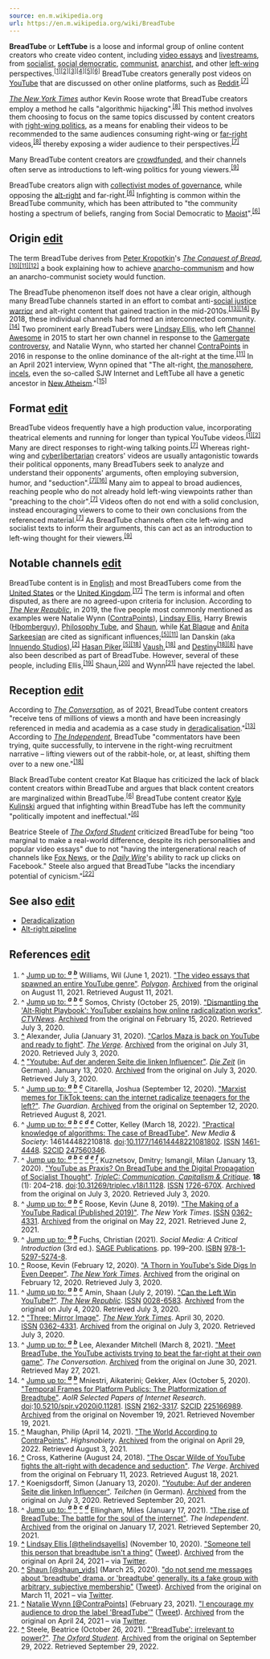 ```yaml
---
source: en.m.wikipedia.org
url: https://en.m.wikipedia.org/wiki/BreadTube
---
```


**BreadTube** or **LeftTube** is a loose and informal group of online content creators who create video content, including [video essays](https://en.m.wikipedia.org/wiki/Video_essay "Video essay") and [livestreams](https://en.m.wikipedia.org/wiki/Livestreaming "Livestreaming"), from [socialist](https://en.m.wikipedia.org/wiki/Socialism "Socialism"), [social democratic](https://en.m.wikipedia.org/wiki/Social_democracy "Social democracy"), [communist](https://en.m.wikipedia.org/wiki/Communism "Communism"), [anarchist](https://en.m.wikipedia.org/wiki/Anarchism "Anarchism"), and other [left-wing](https://en.m.wikipedia.org/wiki/Left-wing_politics "Left-wing politics") perspectives.<sup id="cite_ref-:6_1-0"><a href="https://en.m.wikipedia.org/wiki/BreadTube#cite_note-:6-1">[1]</a></sup><sup id="cite_ref-:1_2-0"><a href="https://en.m.wikipedia.org/wiki/BreadTube#cite_note-:1-2">[2]</a></sup><sup id="cite_ref-:2_3-0"><a href="https://en.m.wikipedia.org/wiki/BreadTube#cite_note-:2-3">[3]</a></sup><sup id="cite_ref-4"><a href="https://en.m.wikipedia.org/wiki/BreadTube#cite_note-4">[4]</a></sup><sup id="cite_ref-:3_5-0"><a href="https://en.m.wikipedia.org/wiki/BreadTube#cite_note-:3-5">[5]</a></sup><sup id="cite_ref-:8_6-0"><a href="https://en.m.wikipedia.org/wiki/BreadTube#cite_note-:8-6">[6]</a></sup> BreadTube creators generally post videos on [YouTube](https://en.m.wikipedia.org/wiki/YouTube "YouTube") that are discussed on other online platforms, such as [Reddit](https://en.m.wikipedia.org/wiki/Reddit "Reddit").<sup id="cite_ref-TripleC_7-0"><a href="https://en.m.wikipedia.org/wiki/BreadTube#cite_note-TripleC-7">[7]</a></sup>

_[The New York Times](https://en.m.wikipedia.org/wiki/The_New_York_Times "The New York Times")_ author Kevin Roose wrote that BreadTube creators employ a method he calls "algorithmic hijacking".<sup id="cite_ref-:4_8-0"><a href="https://en.m.wikipedia.org/wiki/BreadTube#cite_note-:4-8">[8]</a></sup> This method involves them choosing to focus on the same topics discussed by content creators with [right-wing politics](https://en.m.wikipedia.org/wiki/Right-wing_politics "Right-wing politics"), as a means for enabling their videos to be recommended to the same audiences consuming right-wing or [far-right](https://en.m.wikipedia.org/wiki/Far-right_politics "Far-right politics") videos,<sup id="cite_ref-:4_8-1"><a href="https://en.m.wikipedia.org/wiki/BreadTube#cite_note-:4-8">[8]</a></sup> thereby exposing a wider audience to their perspectives.<sup id="cite_ref-TripleC_7-1"><a href="https://en.m.wikipedia.org/wiki/BreadTube#cite_note-TripleC-7">[7]</a></sup>

Many BreadTube content creators are [crowdfunded](https://en.m.wikipedia.org/wiki/Crowdfunding "Crowdfunding"), and their channels often serve as introductions to left-wing politics for young viewers.<sup id="cite_ref-:5_9-0"><a href="https://en.m.wikipedia.org/wiki/BreadTube#cite_note-:5-9">[9]</a></sup>

BreadTube creators align with [collectivist modes of governance](https://en.m.wikipedia.org/wiki/Collectivism_and_individualism "Collectivism and individualism"), while opposing the [alt-right](https://en.m.wikipedia.org/wiki/Alt-right "Alt-right") and far-right.<sup id="cite_ref-:8_6-1"><a href="https://en.m.wikipedia.org/wiki/BreadTube#cite_note-:8-6">[6]</a></sup> Infighting is common within the BreadTube community, which has been attributed to "the community hosting a spectrum of beliefs, ranging from Social Democratic to [Maoist](https://en.m.wikipedia.org/wiki/Maoism "Maoism")".<sup id="cite_ref-:8_6-2"><a href="https://en.m.wikipedia.org/wiki/BreadTube#cite_note-:8-6">[6]</a></sup>

## Origin [edit](https://en.m.wikipedia.org/w/index.php?title=BreadTube&action=edit&section=1 "Edit section: Origin")

The term BreadTube derives from [Peter Kropotkin](https://en.m.wikipedia.org/wiki/Peter_Kropotkin "Peter Kropotkin")'s _[The Conquest of Bread](https://en.m.wikipedia.org/wiki/The_Conquest_of_Bread "The Conquest of Bread")_,<sup id="cite_ref-10"><a href="https://en.m.wikipedia.org/wiki/BreadTube#cite_note-10">[10]</a></sup><sup id="cite_ref-amin_11-0"><a href="https://en.m.wikipedia.org/wiki/BreadTube#cite_note-amin-11">[11]</a></sup><sup id="cite_ref-12"><a href="https://en.m.wikipedia.org/wiki/BreadTube#cite_note-12">[12]</a></sup> a book explaining how to achieve [anarcho-communism](https://en.m.wikipedia.org/wiki/Anarcho-communism "Anarcho-communism") and how an anarcho-communist society would function.

The BreadTube phenomenon itself does not have a clear origin, although many BreadTube channels started in an effort to combat anti-[social justice warrior](https://en.m.wikipedia.org/wiki/Social_justice_warrior "Social justice warrior") and alt-right content that gained traction in the mid-2010s.<sup id="cite_ref-:0_13-0"><a href="https://en.m.wikipedia.org/wiki/BreadTube#cite_note-:0-13">[13]</a></sup><sup id="cite_ref-:7_14-0"><a href="https://en.m.wikipedia.org/wiki/BreadTube#cite_note-:7-14">[14]</a></sup> By 2018, these individual channels had formed an interconnected community.<sup id="cite_ref-:7_14-1"><a href="https://en.m.wikipedia.org/wiki/BreadTube#cite_note-:7-14">[14]</a></sup> Two prominent early BreadTubers were [Lindsay Ellis](https://en.m.wikipedia.org/wiki/Lindsay_Ellis "Lindsay Ellis"), who left [Channel Awesome](https://en.m.wikipedia.org/wiki/Channel_Awesome "Channel Awesome") in 2015 to start her own channel in response to the [Gamergate controversy](https://en.m.wikipedia.org/wiki/Gamergate_controversy "Gamergate controversy"), and Natalie Wynn, who started her channel [ContraPoints](https://en.m.wikipedia.org/wiki/ContraPoints "ContraPoints") in 2016 in response to the online dominance of the alt-right at the time.<sup id="cite_ref-amin_11-1"><a href="https://en.m.wikipedia.org/wiki/BreadTube#cite_note-amin-11">[11]</a></sup> In an April 2021 interview, Wynn opined that "The alt-right, [the manosphere](https://en.m.wikipedia.org/wiki/Manosphere "Manosphere"), [incels](https://en.m.wikipedia.org/wiki/Incel "Incel"), even the so-called SJW Internet and LeftTube all have a genetic ancestor in [New Atheism](https://en.m.wikipedia.org/wiki/New_Atheism "New Atheism")."<sup id="cite_ref-15"><a href="https://en.m.wikipedia.org/wiki/BreadTube#cite_note-15">[15]</a></sup>

## Format [edit](https://en.m.wikipedia.org/w/index.php?title=BreadTube&action=edit&section=2 "Edit section: Format")

BreadTube videos frequently have a high production value, incorporating theatrical elements and running for longer than typical YouTube videos.<sup id="cite_ref-:6_1-1"><a href="https://en.m.wikipedia.org/wiki/BreadTube#cite_note-:6-1">[1]</a></sup><sup id="cite_ref-:1_2-1"><a href="https://en.m.wikipedia.org/wiki/BreadTube#cite_note-:1-2">[2]</a></sup> Many are direct responses to right-wing talking points.<sup id="cite_ref-TripleC_7-2"><a href="https://en.m.wikipedia.org/wiki/BreadTube#cite_note-TripleC-7">[7]</a></sup> Whereas right-wing and [cyberlibertarian](https://en.m.wikipedia.org/wiki/Technolibertarianism "Technolibertarianism") creators' videos are usually antagonistic towards their political opponents, many BreadTubers seek to analyze and understand their opponents' arguments, often employing subversion, humor, and "seduction".<sup id="cite_ref-TripleC_7-3"><a href="https://en.m.wikipedia.org/wiki/BreadTube#cite_note-TripleC-7">[7]</a></sup><sup id="cite_ref-16"><a href="https://en.m.wikipedia.org/wiki/BreadTube#cite_note-16">[16]</a></sup> Many aim to appeal to broad audiences, reaching people who do not already hold left-wing viewpoints rather than "preaching to the choir".<sup id="cite_ref-TripleC_7-4"><a href="https://en.m.wikipedia.org/wiki/BreadTube#cite_note-TripleC-7">[7]</a></sup> Videos often do not end with a solid conclusion, instead encouraging viewers to come to their own conclusions from the referenced material.<sup id="cite_ref-TripleC_7-5"><a href="https://en.m.wikipedia.org/wiki/BreadTube#cite_note-TripleC-7">[7]</a></sup> As BreadTube channels often cite left-wing and socialist texts to inform their arguments, this can act as an introduction to left-wing thought for their viewers.<sup id="cite_ref-:5_9-1"><a href="https://en.m.wikipedia.org/wiki/BreadTube#cite_note-:5-9">[9]</a></sup>

## Notable channels [edit](https://en.m.wikipedia.org/w/index.php?title=BreadTube&action=edit&section=3 "Edit section: Notable channels")

BreadTube content is in [English](https://en.m.wikipedia.org/wiki/English_language "English language") and most BreadTubers come from the [United States](https://en.m.wikipedia.org/wiki/United_States "United States") or the [United Kingdom](https://en.m.wikipedia.org/wiki/United_Kingdom "United Kingdom").<sup id="cite_ref-17"><a href="https://en.m.wikipedia.org/wiki/BreadTube#cite_note-17">[17]</a></sup> The term is informal and often disputed, as there are no agreed-upon criteria for inclusion. According to _[The New Republic](https://en.m.wikipedia.org/wiki/The_New_Republic "The New Republic")_, in 2019, the five people most commonly mentioned as examples were Natalie Wynn ([ContraPoints](https://en.m.wikipedia.org/wiki/ContraPoints "ContraPoints")), [Lindsay Ellis](https://en.m.wikipedia.org/wiki/Lindsay_Ellis "Lindsay Ellis"), Harry Brewis ([Hbomberguy](https://en.m.wikipedia.org/wiki/Hbomberguy "Hbomberguy")), [Philosophy Tube](https://en.m.wikipedia.org/wiki/Philosophy_Tube "Philosophy Tube"), and [Shaun](https://en.m.wikipedia.org/wiki/Shaun_(YouTuber) "Shaun (YouTuber)"), while [Kat Blaque](https://en.m.wikipedia.org/wiki/Kat_Blaque "Kat Blaque") and [Anita Sarkeesian](https://en.m.wikipedia.org/wiki/Anita_Sarkeesian "Anita Sarkeesian") are cited as significant influences;<sup id="cite_ref-:3_5-1"><a href="https://en.m.wikipedia.org/wiki/BreadTube#cite_note-:3-5">[5]</a></sup><sup id="cite_ref-amin_11-2"><a href="https://en.m.wikipedia.org/wiki/BreadTube#cite_note-amin-11">[11]</a></sup> Ian Danskin (aka [Innuendo Studios](https://en.m.wikipedia.org/wiki/Innuendo_Studios "Innuendo Studios")),<sup id="cite_ref-:1_2-2"><a href="https://en.m.wikipedia.org/wiki/BreadTube#cite_note-:1-2">[2]</a></sup> [Hasan Piker](https://en.m.wikipedia.org/wiki/Hasan_Piker "Hasan Piker"),<sup id="cite_ref-:3_5-2"><a href="https://en.m.wikipedia.org/wiki/BreadTube#cite_note-:3-5">[5]</a></sup><sup id="cite_ref-:02_18-0"><a href="https://en.m.wikipedia.org/wiki/BreadTube#cite_note-:02-18">[18]</a></sup> [Vaush](https://en.m.wikipedia.org/wiki/Vaush "Vaush"),<sup id="cite_ref-:02_18-1"><a href="https://en.m.wikipedia.org/wiki/BreadTube#cite_note-:02-18">[18]</a></sup> and [Destiny](https://en.m.wikipedia.org/wiki/Destiny_(streamer) "Destiny (streamer)")<sup id="cite_ref-:02_18-2"><a href="https://en.m.wikipedia.org/wiki/BreadTube#cite_note-:02-18">[18]</a></sup><sup id="cite_ref-:4_8-2"><a href="https://en.m.wikipedia.org/wiki/BreadTube#cite_note-:4-8">[8]</a></sup> have also been described as part of BreadTube. However, several of these people, including Ellis,<sup id="cite_ref-19"><a href="https://en.m.wikipedia.org/wiki/BreadTube#cite_note-19">[19]</a></sup> Shaun,<sup id="cite_ref-20"><a href="https://en.m.wikipedia.org/wiki/BreadTube#cite_note-20">[20]</a></sup> and Wynn<sup id="cite_ref-21"><a href="https://en.m.wikipedia.org/wiki/BreadTube#cite_note-21">[21]</a></sup> have rejected the label.

## Reception [edit](https://en.m.wikipedia.org/w/index.php?title=BreadTube&action=edit&section=4 "Edit section: Reception")

According to _[The Conversation](https://en.m.wikipedia.org/wiki/The_Conversation_(website) "The Conversation (website)")_, as of 2021, BreadTube content creators "receive tens of millions of views a month and have been increasingly referenced in media and academia as a case study in [deradicalisation](https://en.m.wikipedia.org/wiki/Deradicalization "Deradicalization")."<sup id="cite_ref-:0_13-1"><a href="https://en.m.wikipedia.org/wiki/BreadTube#cite_note-:0-13">[13]</a></sup> According to _[The Independent](https://en.m.wikipedia.org/wiki/The_Independent "The Independent")_, BreadTube "commentators have been trying, quite successfully, to intervene in the right-wing recruitment narrative – lifting viewers out of the rabbit-hole, or, at least, shifting them over to a new one."<sup id="cite_ref-:02_18-3"><a href="https://en.m.wikipedia.org/wiki/BreadTube#cite_note-:02-18">[18]</a></sup>

Black BreadTube content creator Kat Blaque has criticized the lack of black content creators within BreadTube and argues that black content creators are marginalized within BreadTube.<sup id="cite_ref-:8_6-3"><a href="https://en.m.wikipedia.org/wiki/BreadTube#cite_note-:8-6">[6]</a></sup> BreadTube content creator [Kyle Kulinski](https://en.m.wikipedia.org/wiki/Kyle_Kulinski "Kyle Kulinski") argued that infighting within BreadTube has left the community "politically impotent and ineffectual."<sup id="cite_ref-:8_6-4"><a href="https://en.m.wikipedia.org/wiki/BreadTube#cite_note-:8-6">[6]</a></sup>

Beatrice Steele of _[The Oxford Student](https://en.m.wikipedia.org/wiki/The_Oxford_Student "The Oxford Student")_ criticized BreadTube for being "too marginal to make a real-world difference, despite its rich personalities and popular video essays" due to not "having the intergenerational reach of channels like [Fox News](https://en.m.wikipedia.org/wiki/Fox_News "Fox News"), or the _[Daily Wire](https://en.m.wikipedia.org/wiki/The_Daily_Wire "The Daily Wire")_'s ability to rack up clicks on Facebook." Steele also argued that BreadTube "lacks the incendiary potential of cynicism."<sup id="cite_ref-22"><a href="https://en.m.wikipedia.org/wiki/BreadTube#cite_note-22">[22]</a></sup>

## See also [edit](https://en.m.wikipedia.org/w/index.php?title=BreadTube&action=edit&section=5 "Edit section: See also")

-   [Deradicalization](https://en.m.wikipedia.org/wiki/Deradicalization "Deradicalization")
-   [Alt-right pipeline](https://en.m.wikipedia.org/wiki/Alt-right_pipeline "Alt-right pipeline")

## References [edit](https://en.m.wikipedia.org/w/index.php?title=BreadTube&action=edit&section=6 "Edit section: References")

1.  ^ [Jump up to: <sup><i><b>a</b></i></sup>](https://en.m.wikipedia.org/wiki/BreadTube#cite_ref-:6_1-0) [<sup><i><b>b</b></i></sup>](https://en.m.wikipedia.org/wiki/BreadTube#cite_ref-:6_1-1) Williams, Wil (June 1, 2021). ["The video essays that spawned an entire YouTube genre"](https://www.polygon.com/22417320/best-video-essays-youtube-history). _[Polygon](https://en.m.wikipedia.org/wiki/Polygon_(website) "Polygon (website)")_. [Archived](https://web.archive.org/web/20210811131717/https://www.polygon.com/22417320/best-video-essays-youtube-history) from the original on August 11, 2021. Retrieved August 11, 2021.
2.  ^ [Jump up to: <sup><i><b>a</b></i></sup>](https://en.m.wikipedia.org/wiki/BreadTube#cite_ref-:1_2-0) [<sup><i><b>b</b></i></sup>](https://en.m.wikipedia.org/wiki/BreadTube#cite_ref-:1_2-1) [<sup><i><b>c</b></i></sup>](https://en.m.wikipedia.org/wiki/BreadTube#cite_ref-:1_2-2) Somos, Christy (October 25, 2019). ["Dismantling the 'Alt-Right Playbook': YouTuber explains how online radicalization works"](https://www.ctvnews.ca/world/dismantling-the-alt-right-playbook-youtuber-explains-how-online-radicalization-works-1.4655174). _[CTVNews](https://en.m.wikipedia.org/wiki/CTVNews "CTVNews")_. [Archived](https://web.archive.org/web/20200215011000/https://www.ctvnews.ca/world/dismantling-the-alt-right-playbook-youtuber-explains-how-online-radicalization-works-1.4655174) from the original on February 15, 2020. Retrieved July 3, 2020.
3.  **[^](https://en.m.wikipedia.org/wiki/BreadTube#cite_ref-:2_3-0 "Jump up")** Alexander, Julia (January 31, 2020). ["Carlos Maza is back on YouTube and ready to fight"](https://www.theverge.com/tech/2020/1/31/21112724/carlos-maza-steven-crowder-vox-youtube-harassment-policies-breadtube). _[The Verge](https://en.m.wikipedia.org/wiki/The_Verge "The Verge")_. [Archived](https://web.archive.org/web/20200731142040/https://www.theverge.com/tech/2020/1/31/21112724/carlos-maza-steven-crowder-vox-youtube-harassment-policies-breadtube) from the original on July 31, 2020. Retrieved July 3, 2020.
4.  **[^](https://en.m.wikipedia.org/wiki/BreadTube#cite_ref-4 "Jump up")** ["Youtube: Auf der anderen Seite die linken Influencer"](https://blog.zeit.de/teilchen/2020/01/13/youtube-influencer-linke-social-media/). _[Die Zeit](https://en.m.wikipedia.org/wiki/Die_Zeit "Die Zeit")_ (in German). January 13, 2020. [Archived](https://web.archive.org/web/20200703235442/https://blog.zeit.de/teilchen/2020/01/13/youtube-influencer-linke-social-media/) from the original on July 3, 2020. Retrieved July 3, 2020.
5.  ^ [Jump up to: <sup><i><b>a</b></i></sup>](https://en.m.wikipedia.org/wiki/BreadTube#cite_ref-:3_5-0) [<sup><i><b>b</b></i></sup>](https://en.m.wikipedia.org/wiki/BreadTube#cite_ref-:3_5-1) [<sup><i><b>c</b></i></sup>](https://en.m.wikipedia.org/wiki/BreadTube#cite_ref-:3_5-2) Citarella, Joshua (September 12, 2020). ["Marxist memes for TikTok teens: can the internet radicalize teenagers for the left?"](https://www.theguardian.com/commentisfree/2020/sep/12/marxist-memes-tiktok-teens-radical-left). _The Guardian_. [Archived](https://web.archive.org/web/20200912105738/https://www.theguardian.com/commentisfree/2020/sep/12/marxist-memes-tiktok-teens-radical-left) from the original on September 12, 2020. Retrieved August 8, 2021.
6.  ^ [Jump up to: <sup><i><b>a</b></i></sup>](https://en.m.wikipedia.org/wiki/BreadTube#cite_ref-:8_6-0) [<sup><i><b>b</b></i></sup>](https://en.m.wikipedia.org/wiki/BreadTube#cite_ref-:8_6-1) [<sup><i><b>c</b></i></sup>](https://en.m.wikipedia.org/wiki/BreadTube#cite_ref-:8_6-2) [<sup><i><b>d</b></i></sup>](https://en.m.wikipedia.org/wiki/BreadTube#cite_ref-:8_6-3) [<sup><i><b>e</b></i></sup>](https://en.m.wikipedia.org/wiki/BreadTube#cite_ref-:8_6-4) Cotter, Kelley (March 18, 2022). ["Practical knowledge of algorithms: The case of BreadTube"](https://doi.org/10.1177%2F14614448221081802). _New Media & Society_: 146144482210818. [doi](https://en.m.wikipedia.org/wiki/Doi_(identifier) "Doi (identifier)"):[10.1177/14614448221081802](https://doi.org/10.1177%2F14614448221081802). [ISSN](https://en.m.wikipedia.org/wiki/ISSN_(identifier) "ISSN (identifier)") [1461-4448](https://www.worldcat.org/issn/1461-4448). [S2CID](https://en.m.wikipedia.org/wiki/S2CID_(identifier) "S2CID (identifier)") [247560346](https://api.semanticscholar.org/CorpusID:247560346).
7.  ^ [Jump up to: <sup><i><b>a</b></i></sup>](https://en.m.wikipedia.org/wiki/BreadTube#cite_ref-TripleC_7-0) [<sup><i><b>b</b></i></sup>](https://en.m.wikipedia.org/wiki/BreadTube#cite_ref-TripleC_7-1) [<sup><i><b>c</b></i></sup>](https://en.m.wikipedia.org/wiki/BreadTube#cite_ref-TripleC_7-2) [<sup><i><b>d</b></i></sup>](https://en.m.wikipedia.org/wiki/BreadTube#cite_ref-TripleC_7-3) [<sup><i><b>e</b></i></sup>](https://en.m.wikipedia.org/wiki/BreadTube#cite_ref-TripleC_7-4) [<sup><i><b>f</b></i></sup>](https://en.m.wikipedia.org/wiki/BreadTube#cite_ref-TripleC_7-5) Kuznetsov, Dmitry; Ismangil, Milan (January 13, 2020). ["YouTube as Praxis? On BreadTube and the Digital Propagation of Socialist Thought"](https://www.triple-c.at/index.php/tripleC/article/view/1128). _[TripleC: Communication, Capitalism & Critique](https://en.m.wikipedia.org/wiki/TripleC:_Communication,_Capitalism_%26_Critique "TripleC: Communication, Capitalism & Critique")_. **18** (1): 204–218. [doi](https://en.m.wikipedia.org/wiki/Doi_(identifier) "Doi (identifier)"):[10.31269/triplec.v18i1.1128](https://doi.org/10.31269%2Ftriplec.v18i1.1128). [ISSN](https://en.m.wikipedia.org/wiki/ISSN_(identifier) "ISSN (identifier)") [1726-670X](https://www.worldcat.org/issn/1726-670X). [Archived](https://web.archive.org/web/20200703232456/https://www.triple-c.at/index.php/tripleC/article/view/1128) from the original on July 3, 2020. Retrieved July 3, 2020.
8.  ^ [Jump up to: <sup><i><b>a</b></i></sup>](https://en.m.wikipedia.org/wiki/BreadTube#cite_ref-:4_8-0) [<sup><i><b>b</b></i></sup>](https://en.m.wikipedia.org/wiki/BreadTube#cite_ref-:4_8-1) [<sup><i><b>c</b></i></sup>](https://en.m.wikipedia.org/wiki/BreadTube#cite_ref-:4_8-2) Roose, Kevin (June 8, 2019). ["The Making of a YouTube Radical (Published 2019)"](https://www.nytimes.com/interactive/2019/06/08/technology/youtube-radical.html). _The New York Times_. [ISSN](https://en.m.wikipedia.org/wiki/ISSN_(identifier) "ISSN (identifier)") [0362-4331](https://www.worldcat.org/issn/0362-4331). [Archived](https://web.archive.org/web/20210522212633/https://www.nytimes.com/interactive/2019/06/08/technology/youtube-radical.html) from the original on May 22, 2021. Retrieved June 2, 2021.
9.  ^ [Jump up to: <sup><i><b>a</b></i></sup>](https://en.m.wikipedia.org/wiki/BreadTube#cite_ref-:5_9-0) [<sup><i><b>b</b></i></sup>](https://en.m.wikipedia.org/wiki/BreadTube#cite_ref-:5_9-1) Fuchs, Christian (2021). _Social Media: A Critical Introduction_ (3rd ed.). [SAGE Publications](https://en.m.wikipedia.org/wiki/SAGE_Publications "SAGE Publications"). pp. 199–200. [ISBN](https://en.m.wikipedia.org/wiki/ISBN_(identifier) "ISBN (identifier)") [978-1-5297-5274-8](https://en.m.wikipedia.org/wiki/Special:BookSources/978-1-5297-5274-8 "Special:BookSources/978-1-5297-5274-8").
10.  **[^](https://en.m.wikipedia.org/wiki/BreadTube#cite_ref-10 "Jump up")** Roose, Kevin (February 12, 2020). ["A Thorn in YouTube's Side Digs In Even Deeper"](https://www.nytimes.com/2020/02/12/technology/carlos-maza-youtube-vox.html). _[The New York Times](https://en.m.wikipedia.org/wiki/The_New_York_Times "The New York Times")_. [Archived](https://web.archive.org/web/20200212171333/https://www.nytimes.com/2020/02/12/technology/carlos-maza-youtube-vox.html) from the original on February 12, 2020. Retrieved July 3, 2020.
11.  ^ [Jump up to: <sup><i><b>a</b></i></sup>](https://en.m.wikipedia.org/wiki/BreadTube#cite_ref-amin_11-0) [<sup><i><b>b</b></i></sup>](https://en.m.wikipedia.org/wiki/BreadTube#cite_ref-amin_11-1) [<sup><i><b>c</b></i></sup>](https://en.m.wikipedia.org/wiki/BreadTube#cite_ref-amin_11-2) Amin, Shaan (July 2, 2019). ["Can the Left Win YouTube?"](https://newrepublic.com/article/154399/can-left-win-youtube). _[The New Republic](https://en.m.wikipedia.org/wiki/The_New_Republic "The New Republic")_. [ISSN](https://en.m.wikipedia.org/wiki/ISSN_(identifier) "ISSN (identifier)") [0028-6583](https://www.worldcat.org/issn/0028-6583). [Archived](https://web.archive.org/web/20200704131345/https://newrepublic.com/article/154399/can-left-win-youtube) from the original on July 4, 2020. Retrieved July 3, 2020.
12.  **[^](https://en.m.wikipedia.org/wiki/BreadTube#cite_ref-12 "Jump up")** ["Three: Mirror Image"](https://www.nytimes.com/2020/04/30/podcasts/rabbit-hole-internet-youtube-virus.html). _[The New York Times](https://en.m.wikipedia.org/wiki/The_New_York_Times "The New York Times")_. April 30, 2020. [ISSN](https://en.m.wikipedia.org/wiki/ISSN_(identifier) "ISSN (identifier)") [0362-4331](https://www.worldcat.org/issn/0362-4331). [Archived](https://web.archive.org/web/20200703195727/https://www.nytimes.com/2020/04/30/podcasts/rabbit-hole-internet-youtube-virus.html) from the original on July 3, 2020. Retrieved July 3, 2020.
13.  ^ [Jump up to: <sup><i><b>a</b></i></sup>](https://en.m.wikipedia.org/wiki/BreadTube#cite_ref-:0_13-0) [<sup><i><b>b</b></i></sup>](https://en.m.wikipedia.org/wiki/BreadTube#cite_ref-:0_13-1) Lee, Alexander Mitchell (March 8, 2021). ["Meet BreadTube, the YouTube activists trying to beat the far-right at their own game"](https://theconversation.com/meet-breadtube-the-youtube-activists-trying-to-beat-the-far-right-at-their-own-game-156125). _The Conversation_. [Archived](https://web.archive.org/web/20210630232257/https://theconversation.com/meet-breadtube-the-youtube-activists-trying-to-beat-the-far-right-at-their-own-game-156125) from the original on June 30, 2021. Retrieved May 27, 2021.
14.  ^ [Jump up to: <sup><i><b>a</b></i></sup>](https://en.m.wikipedia.org/wiki/BreadTube#cite_ref-:7_14-0) [<sup><i><b>b</b></i></sup>](https://en.m.wikipedia.org/wiki/BreadTube#cite_ref-:7_14-1) Mniestri, Aikaterini; Gekker, Alex (October 5, 2020). ["Temporal Frames for Platform Publics: The Platformization of Breadtube"](https://journals.uic.edu/ojs/index.php/spir/article/view/11281). _AoIR Selected Papers of Internet Research_. [doi](https://en.m.wikipedia.org/wiki/Doi_(identifier) "Doi (identifier)"):[10.5210/spir.v2020i0.11281](https://doi.org/10.5210%2Fspir.v2020i0.11281). [ISSN](https://en.m.wikipedia.org/wiki/ISSN_(identifier) "ISSN (identifier)") [2162-3317](https://www.worldcat.org/issn/2162-3317). [S2CID](https://en.m.wikipedia.org/wiki/S2CID_(identifier) "S2CID (identifier)") [225166989](https://api.semanticscholar.org/CorpusID:225166989). [Archived](https://web.archive.org/web/20211119133105/https://journals.uic.edu/ojs/index.php/spir/article/view/11281) from the original on November 19, 2021. Retrieved November 19, 2021.
15.  **[^](https://en.m.wikipedia.org/wiki/BreadTube#cite_ref-15 "Jump up")** Maughan, Philip (April 14, 2021). ["The World According to ContraPoints"](https://www.highsnobiety.com/p/contrapoints-natalie-wynn-interview/). _Highsnobiety_. [Archived](https://web.archive.org/web/20220429125954/https://www.highsnobiety.com/p/contrapoints-natalie-wynn-interview/) from the original on April 29, 2022. Retrieved August 3, 2021.
16.  **[^](https://en.m.wikipedia.org/wiki/BreadTube#cite_ref-16 "Jump up")** Cross, Katherine (August 24, 2018). ["The Oscar Wilde of YouTube fights the alt-right with decadence and seduction"](https://www.theverge.com/tech/2018/8/24/17689090/contrapoints-youtube-natalie-wynn). _The Verge_. [Archived](https://web.archive.org/web/20230211220210/https://www.theverge.com/tech/2018/8/24/17689090/contrapoints-youtube-natalie-wynn) from the original on February 11, 2023. Retrieved August 18, 2021.
17.  **[^](https://en.m.wikipedia.org/wiki/BreadTube#cite_ref-17 "Jump up")** Koenigsdorff, Simon (January 13, 2020). ["Youtube: Auf der anderen Seite die linken Influencer"](https://blog.zeit.de/teilchen/2020/01/13/youtube-influencer-linke-social-media/). _Teilchen_ (in German). [Archived](https://web.archive.org/web/20200703235442/https://blog.zeit.de/teilchen/2020/01/13/youtube-influencer-linke-social-media/) from the original on July 3, 2020. Retrieved September 20, 2021.
18.  ^ [Jump up to: <sup><i><b>a</b></i></sup>](https://en.m.wikipedia.org/wiki/BreadTube#cite_ref-:02_18-0) [<sup><i><b>b</b></i></sup>](https://en.m.wikipedia.org/wiki/BreadTube#cite_ref-:02_18-1) [<sup><i><b>c</b></i></sup>](https://en.m.wikipedia.org/wiki/BreadTube#cite_ref-:02_18-2) [<sup><i><b>d</b></i></sup>](https://en.m.wikipedia.org/wiki/BreadTube#cite_ref-:02_18-3) Ellingham, Miles (January 17, 2021). ["The rise of BreadTube: The battle for the soul of the internet"](https://www.independent.co.uk/independentpremium/long-reads/breadtube-gamergate-twitch-online-politics-streamers-b1765156.html). _The Independent_. [Archived](https://web.archive.org/web/20210117051617/https://www.independent.co.uk/independentpremium/long-reads/breadtube-gamergate-twitch-online-politics-streamers-b1765156.html) from the original on January 17, 2021. Retrieved September 20, 2021.
19.  **[^](https://en.m.wikipedia.org/wiki/BreadTube#cite_ref-19 "Jump up")** [Lindsay Ellis \[@thelindsayellis\]](https://en.m.wikipedia.org/wiki/Lindsay_Ellis "Lindsay Ellis") (November 10, 2020). ["Someone tell this person that breadtube isn't a thing"](https://x.com/thelindsayellis/status/1326207223077335041) ([Tweet](https://en.m.wikipedia.org/wiki/Tweet_(social_media) "Tweet (social media)")). [Archived](https://web.archive.org/web/20210424043657/https://twitter.com/thelindsayellis/status/1326207223077335041) from the original on April 24, 2021 – via [Twitter](https://en.m.wikipedia.org/wiki/Twitter "Twitter").
20.  **[^](https://en.m.wikipedia.org/wiki/BreadTube#cite_ref-20 "Jump up")** [Shaun \[@shaun\_vids\]](https://en.m.wikipedia.org/wiki/Shaun_(YouTuber) "Shaun (YouTuber)") (March 25, 2020). ["do not send me messages about 'breadtube' drama. or 'breadtube' generally. its a fake group with arbitrary, subjective membership"](https://x.com/shaun_vids/status/1242617649193979905) ([Tweet](https://en.m.wikipedia.org/wiki/Tweet_(social_media) "Tweet (social media)")). [Archived](https://web.archive.org/web/20210311185227/https://twitter.com/shaun_vids/status/1242617649193979905) from the original on March 11, 2021 – via [Twitter](https://en.m.wikipedia.org/wiki/Twitter "Twitter").
21.  **[^](https://en.m.wikipedia.org/wiki/BreadTube#cite_ref-21 "Jump up")** [Natalie Wynn \[@ContraPoints\]](https://en.m.wikipedia.org/wiki/ContraPoints "ContraPoints") (February 23, 2021). ["I encourage my audience to drop the label 'BreadTube'"](https://x.com/ContraPoints/status/1364059709456711680) ([Tweet](https://en.m.wikipedia.org/wiki/Tweet_(social_media) "Tweet (social media)")). [Archived](https://web.archive.org/web/20210424042710/https://twitter.com/ContraPoints/status/1364059709456711680) from the original on April 24, 2021 – via [Twitter](https://en.m.wikipedia.org/wiki/Twitter "Twitter").
22.  **[^](https://en.m.wikipedia.org/wiki/BreadTube#cite_ref-22 "Jump up")** Steele, Beatrice (October 26, 2021). ["'BreadTube': irrelevant to power?"](https://www.oxfordstudent.com/2021/10/26/breadtube-irrelevant-to-power/). _[The Oxford Student](https://en.m.wikipedia.org/wiki/The_Oxford_Student "The Oxford Student")_. [Archived](https://web.archive.org/web/20220929034537/https://www.oxfordstudent.com/2021/10/26/breadtube-irrelevant-to-power/) from the original on September 29, 2022. Retrieved September 29, 2022.
